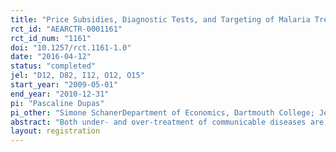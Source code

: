 ```yaml
---
title: "Price Subsidies, Diagnostic Tests, and Targeting of Malaria Treatment: Evidence from a Randomized Controlled Trial"
rct_id: "AEARCTR-0001161"
rct_id_num: "1161"
doi: "10.1257/rct.1161-1.0"
date: "2016-04-12"
status: "completed"
jel: "D12, D82, I12, O12, O15"
start_year: "2009-05-01"
end_year: "2010-12-31"
pi: "Pascaline Dupas"
pi_other: "Simone SchanerDepartment of Economics, Dartmouth College; Jessica CohenSchool of Public Health, Harvard University"
abstract: "Both under- and over-treatment of communicable diseases are public bads. But efforts to decrease one run the risk of increasing the other. Using rich experimental data on household treatment-seeking behavior in Kenya, we study the implications of this trade-off for subsidizing life-saving antimalarials sold over-the-counter at retail drug outlets. We show that a very high subsidy (such as the one under consideration by the international community) dramatically increases access, but nearly one-half of subsidized pills go to patients without malaria. We study two ways to better target subsidized drugs: reducing the subsidy level, and introducing rapid malaria tests over-the-counter."
layout: registration
---
```


